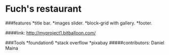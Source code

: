 # Fuch's restaurant
###features
*title bar.
*images slider.
*block-grid with gallery.
*footer.

####link:
http://myproject1.bitballoon.com/

###Tools
 *foundation6
 *stack overflow
 *pixabay
#####contributors:
Daniel Maina
